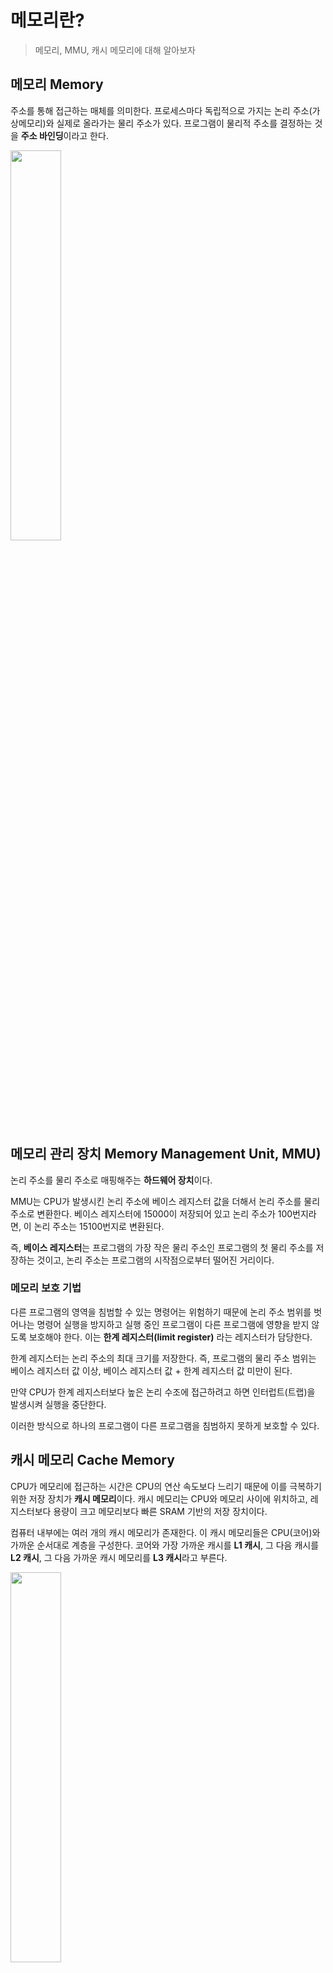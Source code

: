 # 메모리란?
> 메모리, MMU, 캐시 메모리에 대해 알아보자

## 메모리 Memory
주소를 통해 접근하는 매체를 의미한다. 프로세스마다 독립적으로 가지는 논리 주소(가상메모리)와 실제로 올라가는 물리 주소가 있다.
프로그램이 물리적 주소를 결정하는 것을 **주소 바인딩**이라고 한다.

<img src="https://github.com/chunghye98/CS-Archive/assets/57451700/5e1eb9ec-8753-4906-8da1-b27c7ec28d22" width="40%">

## 메모리 관리 장치 Memory Management Unit, MMU)
논리 주소를 물리 주소로 매핑해주는 **하드웨어 장치**이다. 

MMU는 CPU가 발생시킨 논리 주소에 베이스 레지스터 값을 더해서 논리 주소를 물리 주소로 변환한다.
베이스 레지스터에 15000이 저장되어 있고 논리 주소가 100번지라면, 이 논리 주소는 15100번지로 변환된다.

즉, **베이스 레지스터**는 프로그램의 가장 작은 물리 주소인 프로그램의 첫 물리 주소를 저장하는 것이고, 논리 주소는 프로그램의 시작점으로부터
떨어진 거리이다.

### 메모리 보호 기법
다른 프로그램의 영역을 침범할 수 있는 명령어는 위험하기 때문에 논리 주소 범위를 벗어나는 명령어 실행을 방지하고 실행 중인 프로그램이 다른 프로그램에 영향을 받지 않도록
보호해야 한다. 이는 **한계 레지스터(limit register)** 라는 레지스터가 담당한다.

한계 레지스터는 논리 주소의 최대 크기를 저장한다. 즉, 프로그램의 물리 주소 범위는 베이스 레지스터 값 이상, 베이스 레지스터 값 +
한계 레지스터 값 미만이 된다.

만약 CPU가 한계 레지스터보다 높은 논리 수조에 접근하려고 하면 인터럽트(트랩)을 발생시켜 실행을 중단한다.

이러한 방식으로 하나의 프로그램이 다른 프로그램을 침범하지 못하게 보호할 수 있다.

## 캐시 메모리 Cache Memory
CPU가 메모리에 접근하는 시간은 CPU의 연산 속도보다 느리기 때문에 이를 극복하기 위한 저장 장치가 **캐시 메모리**이다.
캐시 메모리는 CPU와 메모리 사이에 위치하고, 레지스터보다 용량이 크고 메모리보다 빠른 SRAM 기반의 저장 장치이다.

컴퓨터 내부에는 여러 개의 캐시 메모리가 존재한다. 이 캐시 메모리들은 CPU(코어)와 가까운 순서대로 계층을 구성한다. 
코어와 가장 가까운 캐시를 **L1 캐시**, 그 다음 캐시를 **L2 캐시**, 그 다음 가까운 캐시 메모리를 **L3 캐시**라고 부른다.

<img src="https://github.com/chunghye98/CS-Archive/assets/57451700/26aa4767-a60b-42c0-a80f-ea111bbd028f" width="40%">

## 참조 지역성
### 캐시 히트 cache hit
자주 사용될 것으로 예측한 데이터가 실제로 들어맞아 캐시 메모리 내 데이터가 CPU 에서 활용될 경우를 의미한다.

### 캐시 미스 cache miss
자주 사용될 것으로 예측하여 캐시 메모리에 저장했지만, 예측이 틀려 메모리에서 필요한 데이터를 직접 가져와야 하는 경우를 의미한다.

### 캐시 적중률 cache hit ratio
캐시가 히트되는 비율을 의미한다.    
```
캐시 히트 횟수 / (캐시 히트 횟수 + 캐시 미스 횟수)
```

### 참조 지역성의 원리
캐시 메모리가 메모리로부터 가져올 데이터를 결정하기 위해 따르는 원칙이다. CPU가 메모리에 접근할 때의 주된 경향을 바탕으로 만들어졌다.

1. **시간 지역성**
   CPU는 최근에 접근했던 메모리 공간에 다시 접근하려는 경향이 있다.    
    변수에 값을 저장하고 나면 언제든 변수에 다시 접근하여 변수에 저장된 값을 사용할 수 있다.
2. **공간 지역성**    
   접근한 메모리 공간 근처를 접근하려는 경향이 있다.    
   CPU가 실행하려는 프로그램은 보통 관련 데이터들끼리 한데 모여있다. 

## 참고
혼자 공부하는 컴퓨터구조 + 운영체제   